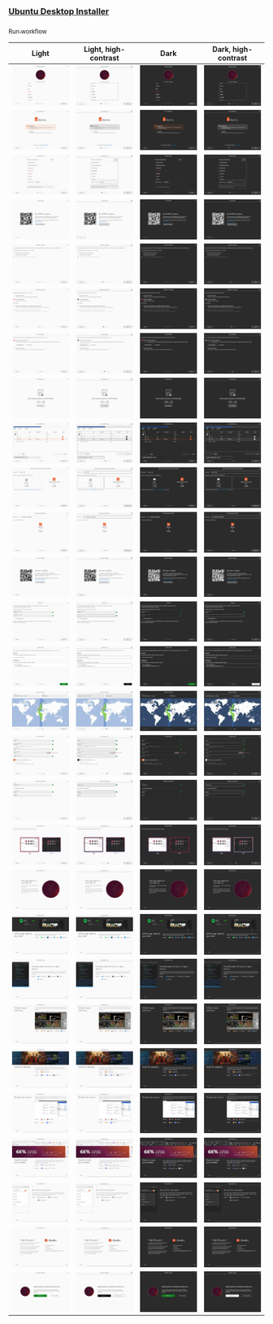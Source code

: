 ### [Ubuntu Desktop Installer](https://github.com/canonical/ubuntu-desktop-installer)

<p><a href="https://github.com/canonical/ubuntu-desktop-installer-screenshots/actions/workflows/ci.yml"><sub>Run workflow</sub></a></p>

<table>
  <thead>
    <tr>
      <th width="25%">Light</th>
      <th width="25%">Light, high-contrast</th>
      <th width="25%">Dark</th>
      <th width="25%">Dark, high-contrast</th>
    </tr>
  </thead>
  <tbody>
    <tr>
      <td><img src="light/1.locale.png"></td>
      <td><img src="high-contrast-light/1.locale.png"></td>
      <td><img src="dark/1.locale.png"></td>
      <td><img src="high-contrast-dark/1.locale.png"></td>
    </tr>
    <tr>
      <td><img src="light/2.try-or-install.png"></td>
      <td><img src="high-contrast-light/2.try-or-install.png"></td>
      <td><img src="dark/2.try-or-install.png"></td>
      <td><img src="high-contrast-dark/2.try-or-install.png"></td>
    </tr>
    <tr>
      <td><img src="light/3.keyboard.png"></td>
      <td><img src="high-contrast-light/3.keyboard.png"></td>
      <td><img src="dark/3.keyboard.png"></td>
      <td><img src="high-contrast-dark/3.keyboard.png"></td>
    </tr>
    <tr>
      <td><img src="light/3.rst.png"></td>
      <td><img src="high-contrast-light/3.rst.png"></td>
      <td><img src="dark/3.rst.png"></td>
      <td><img src="high-contrast-dark/3.rst.png"></td>
    </tr>
    <tr>
      <td><img src="light/4.network.png"></td>
      <td><img src="high-contrast-light/4.network.png"></td>
      <td><img src="dark/4.network.png"></td>
      <td><img src="high-contrast-dark/4.network.png"></td>
    </tr>
    <tr>
      <td><img src="light/5.updates.png"></td>
      <td><img src="high-contrast-light/5.updates.png"></td>
      <td><img src="dark/5.updates.png"></td>
      <td><img src="high-contrast-dark/5.updates.png"></td>
    </tr>
    <tr>
      <td><img src="light/6.installation-type.png"></td>
      <td><img src="high-contrast-light/6.installation-type.png"></td>
      <td><img src="dark/6.installation-type.png"></td>
      <td><img src="high-contrast-dark/6.installation-type.png"></td>
    </tr>
    <tr>
      <td><img src="light/6.not-enough-disk-space.png"></td>
      <td><img src="high-contrast-light/6.not-enough-disk-space.png"></td>
      <td><img src="dark/6.not-enough-disk-space.png"></td>
      <td><img src="high-contrast-dark/6.not-enough-disk-space.png"></td>
    </tr>
    <tr>
      <td><img src="light/7.manual-partitioning.png"></td>
      <td><img src="high-contrast-light/7.manual-partitioning.png"></td>
      <td><img src="dark/7.manual-partitioning.png"></td>
      <td><img src="high-contrast-dark/7.manual-partitioning.png"></td>
    </tr>
    <tr>
      <td><img src="light/7.install-alongside.png"></td>
      <td><img src="high-contrast-light/7.install-alongside.png"></td>
      <td><img src="dark/7.install-alongside.png"></td>
      <td><img src="high-contrast-dark/7.install-alongside.png"></td>
    </tr>
    <tr>
      <td><img src="light/7.select-disk.png"></td>
      <td><img src="high-contrast-light/7.select-disk.png"></td>
      <td><img src="dark/7.select-disk.png"></td>
      <td><img src="high-contrast-dark/7.select-disk.png"></td>
    </tr>
    <tr>
      <td><img src="light/7.bitlocker.png"></td>
      <td><img src="high-contrast-light/7.bitlocker.png"></td>
      <td><img src="dark/7.bitlocker.png"></td>
      <td><img src="high-contrast-dark/7.bitlocker.png"></td>
    </tr>
    <tr>
      <td><img src="light/8.security-key.png"></td>
      <td><img src="high-contrast-light/8.security-key.png"></td>
      <td><img src="dark/8.security-key.png"></td>
      <td><img src="high-contrast-dark/8.security-key.png"></td>
    </tr>
    <tr>
      <td><img src="light/9.confirm.png"></td>
      <td><img src="high-contrast-light/9.confirm.png"></td>
      <td><img src="dark/9.confirm.png"></td>
      <td><img src="high-contrast-dark/9.confirm.png"></td>
    </tr>
    <tr>
      <td><img src="light/10.timezone.png"></td>
      <td><img src="high-contrast-light/10.timezone.png"></td>
      <td><img src="dark/10.timezone.png"></td>
      <td><img src="high-contrast-dark/10.timezone.png"></td>
    </tr>
    <tr>
      <td><img src="light/11.identity.png"></td>
      <td><img src="high-contrast-light/11.identity.png"></td>
      <td><img src="dark/11.identity.png"></td>
      <td><img src="high-contrast-dark/11.identity.png"></td>
    </tr>
    <tr>
      <td><img src="light/12.active-directory.png"></td>
      <td><img src="high-contrast-light/12.active-directory.png"></td>
      <td><img src="dark/12.active-directory.png"></td>
      <td><img src="high-contrast-dark/12.active-directory.png"></td>
    </tr>
    <tr>
      <td><img src="light/13.theme.png"></td>
      <td><img src="high-contrast-light/13.theme.png"></td>
      <td><img src="dark/13.theme.png"></td>
      <td><img src="high-contrast-dark/13.theme.png"></td>
    </tr>
    <tr>
      <td><img src="light/14.installation-slide-0.png"></td>
      <td><img src="high-contrast-light/14.installation-slide-0.png"></td>
      <td><img src="dark/14.installation-slide-0.png"></td>
      <td><img src="high-contrast-dark/14.installation-slide-0.png"></td>
    </tr>
    <tr>
      <td><img src="light/14.installation-slide-1.png"></td>
      <td><img src="high-contrast-light/14.installation-slide-1.png"></td>
      <td><img src="dark/14.installation-slide-1.png"></td>
      <td><img src="high-contrast-dark/14.installation-slide-1.png"></td>
    </tr>
    <tr>
      <td><img src="light/14.installation-slide-2.png"></td>
      <td><img src="high-contrast-light/14.installation-slide-2.png"></td>
      <td><img src="dark/14.installation-slide-2.png"></td>
      <td><img src="high-contrast-dark/14.installation-slide-2.png"></td>
    </tr>
    <tr>
      <td><img src="light/14.installation-slide-3.png"></td>
      <td><img src="high-contrast-light/14.installation-slide-3.png"></td>
      <td><img src="dark/14.installation-slide-3.png"></td>
      <td><img src="high-contrast-dark/14.installation-slide-3.png"></td>
    </tr>
    <tr>
      <td><img src="light/14.installation-slide-4.png"></td>
      <td><img src="high-contrast-light/14.installation-slide-4.png"></td>
      <td><img src="dark/14.installation-slide-4.png"></td>
      <td><img src="high-contrast-dark/14.installation-slide-4.png"></td>
    </tr>
    <tr>
      <td><img src="light/14.installation-slide-5.png"></td>
      <td><img src="high-contrast-light/14.installation-slide-5.png"></td>
      <td><img src="dark/14.installation-slide-5.png"></td>
      <td><img src="high-contrast-dark/14.installation-slide-5.png"></td>
    </tr>
    <tr>
      <td><img src="light/14.installation-slide-6.png"></td>
      <td><img src="high-contrast-light/14.installation-slide-6.png"></td>
      <td><img src="dark/14.installation-slide-6.png"></td>
      <td><img src="high-contrast-dark/14.installation-slide-6.png"></td>
    </tr>
    <tr>
      <td><img src="light/14.installation-slide-7.png"></td>
      <td><img src="high-contrast-light/14.installation-slide-7.png"></td>
      <td><img src="dark/14.installation-slide-7.png"></td>
      <td><img src="high-contrast-dark/14.installation-slide-7.png"></td>
    </tr>
    <tr>
      <td><img src="light/14.installation-slide-8.png"></td>
      <td><img src="high-contrast-light/14.installation-slide-8.png"></td>
      <td><img src="dark/14.installation-slide-8.png"></td>
      <td><img src="high-contrast-dark/14.installation-slide-8.png"></td>
    </tr>
    <tr>
      <td><img src="light/15.complete.png"></td>
      <td><img src="high-contrast-light/15.complete.png"></td>
      <td><img src="dark/15.complete.png"></td>
      <td><img src="high-contrast-dark/15.complete.png"></td>
    </tr>
  </tbody>
</table>
